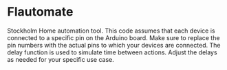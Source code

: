 # Flautomate
Stockholm Home automation tool. 
This code assumes that each device is connected to a specific pin on the Arduino board. Make sure to replace the pin numbers with the actual pins to which your devices are connected. The delay function is used to simulate time between actions. Adjust the delays as needed for your specific use case.
